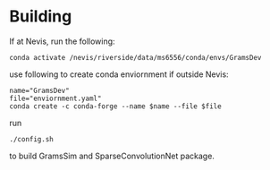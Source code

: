 # Building

If at Nevis, run the following:
```
conda activate /nevis/riverside/data/ms6556/conda/envs/GramsDev
```

use following to create conda enviornment if outside Nevis:
```
name="GramsDev"
file="enviornment.yaml"
conda create -c conda-forge --name $name --file $file
```

run 
```
./config.sh
```

to build GramsSim and SparseConvolutionNet package.


